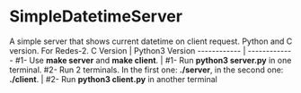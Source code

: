 # SimpleDatetimeServer
A simple server that shows current datetime on client request. Python and C version. For Redes-2.
C Version | Python3 Version
------------ | -------------
#1- Use **make server** and **make client**. | #1- Run **python3 server.py** in one terminal.
#2- Run 2 terminals. In the first one: **./server**, in the second one: **./client**. | #2- Run **python3 client.py** in another terminal
